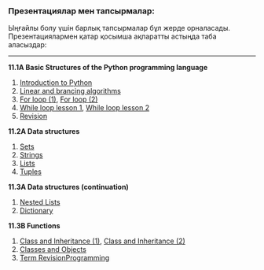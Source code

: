 ### Презентациялар мен тапсырмалар:
Ыңғайлы болу үшін барлық тапсырмалар бұл жерде орналасады.
Презентациялармен қатар қосымша ақпаратты астыңда таба аласыздар:

---
**11.1A Basic Structures of the Python programming language**
1) [Introduction to Python](https://nisopen.ams3.cdn.digitaloceanspaces.com/11/Programming/1-term/11.1A/Intro-to-Python..pdf)
2) [Linear and brancing algorithms](https://nisopen.ams3.cdn.digitaloceanspaces.com/11/Programming/1-term/11.1A/Linear-and-branching-algorithms.pdf)
3) [For loop (1)](https://nisopen.ams3.cdn.digitaloceanspaces.com/11/Programming/1-term/11.1A/for-loop.pdf), [For loop (2)](https://nisopen.ams3.cdn.digitaloceanspaces.com/11/Programming/1-term/11.1A/Python-for-loops.pdf)
4) [While loop lesson 1](https://nisopen.ams3.cdn.digitaloceanspaces.com/11/Programming/1-term/11.1A/While-loop.pdf), [While loop lesson 2](https://nisopen.ams3.cdn.digitaloceanspaces.com/11/Programming/1-term/11.1A/While-loop-lesson2.pdf)
5) [Revision](https://nisopen.ams3.cdn.digitaloceanspaces.com/11/Programming/1-term/11.1A/11.1A-Revision.pdf)

**11.2A Data structures**
1) [Sets](https://nisopen.ams3.cdn.digitaloceanspaces.com/11/Programming/1-term/11.2A/Sets.pdf)
2) [Strings](https://nisopen.ams3.cdn.digitaloceanspaces.com/11/Programming/1-term/11.2A/Strings.pdf)
3) [Lists](https://nisopen.ams3.cdn.digitaloceanspaces.com/11/Programming/1-term/11.2A/Lists.pdf)
4) [Tuples](https://nisopen.ams3.cdn.digitaloceanspaces.com/11/Programming/1-term/11.2A/Tuples.pdf)

**11.3A Data structures (continuation)**
1) [Nested Lists](https://nisopen.ams3.cdn.digitaloceanspaces.com/11/Programming/1-term/11.3A/Dictionary.pdf)
2) [Dictionary](https://nisopen.ams3.cdn.digitaloceanspaces.com/11/Programming/1-term/11.3A/Dictionary.pdf)

**11.3B Functions**
1) [Class and Inheritance (1)](https://nisopen.ams3.cdn.digitaloceanspaces.com/11/Programming/1-term/11.4A/Class-Inheritance-1.pdf), [Class and Inheritance (2)](https://nisopen.ams3.cdn.digitaloceanspaces.com/11/Programming/1-term/11.4A/Class-Inheritance-2.pdf)
2) [Classes and Objects](https://nisopen.ams3.cdn.digitaloceanspaces.com/11/Programming/1-term/11.4A/Classes-and-Objects.pdf)
3) [Term RevisionProgramming](https://nisopen.ams3.cdn.digitaloceanspaces.com/11/Programming/1-term/11.4A/Programming.pdf)
